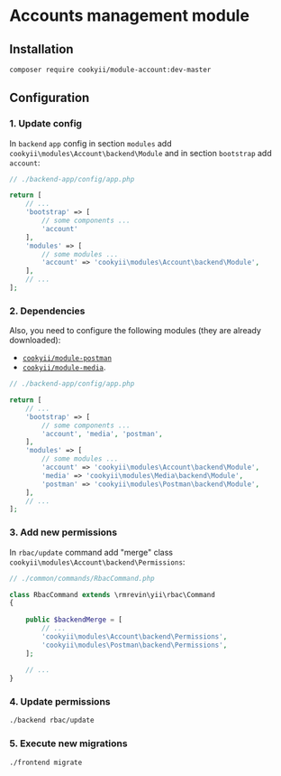 Accounts management module
==========================

Installation
------------

```bash
composer require cookyii/module-account:dev-master
```

Configuration
-------------

### 1. Update config
In `backend` `app` config 
in section `modules` add `cookyii\modules\Account\backend\Module`
and in section `bootstrap` add `account`:
```php
// ./backend-app/config/app.php

return [
    // ...
    'bootstrap' => [
        // some components ...
        'account'
    ],
    'modules' => [
        // some modules ...
        'account' => 'cookyii\modules\Account\backend\Module',
    ],
    // ...
];
```

### 2. Dependencies
Also, you need to configure the following modules (they are already downloaded):

* [`cookyii/module-postman`](https://github.com/cookyii/module-postman)
* [`cookyii/module-media`](https://github.com/cookyii/module-media).

```php
// ./backend-app/config/app.php

return [
    // ...
    'bootstrap' => [
        // some components ...
        'account', 'media', 'postman',
    ],
    'modules' => [
        // some modules ...
        'account' => 'cookyii\modules\Account\backend\Module',
        'media' => 'cookyii\modules\Media\backend\Module',
        'postman' => 'cookyii\modules\Postman\backend\Module',
    ],
    // ...
];
```

### 3. Add new permissions
In `rbac/update` command add "merge" class `cookyii\modules\Account\backend\Permissions`:
```php
// ./common/commands/RbacCommand.php

class RbacCommand extends \rmrevin\yii\rbac\Command
{
    
    public $backendMerge = [
        // ...
        'cookyii\modules\Account\backend\Permissions',
        'cookyii\modules\Postman\backend\Permissions',
    ];
    
    // ...
}

```

### 4. Update permissions
```bash
./backend rbac/update
```

### 5. Execute new migrations
```bash
./frontend migrate
```
